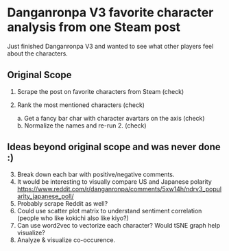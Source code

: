 # Danganronpa V3 favorite character analysis from one Steam post
Just finished Danganronpa V3 and wanted to see what other players feel about the characters.

## Original Scope
1. Scrape the post on favorite characters from Steam (check)
2. Rank the most mentioned characters (check)

   a. Get a fancy bar char with character avartars on the axis (check)  
   b. Normalize the names and re-run 2. (check)

## Ideas beyond original scope and was never done :)
3. Break down each bar with positive/negative comments.
4. It would be interesting to visually compare US and Japanese polarity
     https://www.reddit.com/r/danganronpa/comments/5xw14h/ndrv3_popularity_japanese_poll/
5. Probably scrape Reddit as well?
6. Could use scatter plot matrix to understand sentiment correlation (people who like kokichi also like kiyo?)
7. Can use word2vec to vectorize each character? Would tSNE graph help visualize?
8. Analyze & visualize co-occurence.
